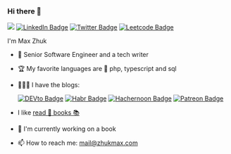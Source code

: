 ### Hi there 👋

![](https://komarev.com/ghpvc/?username=ZhukMax&color=green)
[![LinkedIn Badge](https://img.shields.io/badge/-LinkedIn-0e76a8?style=flat&logo=Linkedin)](https://www.linkedin.com/in/zhukmaxim/)
[![Twitter Badge](https://img.shields.io/badge/-Twitter-00acee?style=flat&logo=Twitter&logoColor=white)](https://twitter.com/zhukmax)
[![Leetcode Badge](https://img.shields.io/badge/-LeetCode-orange?style=flat&logo=Leetcode&logoColor=white)](https://leetcode.com/zhukmax/)

I'm Max Zhuk

- 🍒 Senior Software Engineer and a tech writer
- 🏆 My favorite languages are 🐘 php, typescript and sql
- 🧑🏼‍💻 I have the blogs:

  [![DEVto Badge](https://img.shields.io/static/v1?label=dev.to&message=zhukmax&color=green)](https://dev.to/zhukmax)
  [![Habr Badge](https://img.shields.io/static/v1?label=habr&message=@zm_llill&color=blue)](https://habr.com/ru/users/zm_llill/)
  [![Hachernoon Badge](https://img.shields.io/static/v1?label=hackernoon&message=@zhukmax&color=orange)](https://hackernoon.com/u/zhukmax)
  [![Patreon Badge](https://img.shields.io/static/v1?label=patreon&message=@zhukmax&color=00acee)](https://www.patreon.com/zhukmax)
  
- I like [read 📖 books 📚](https://rb.gy/tywjl9)
- 🔭 I'm currently working on a book
- 📫 How to reach me: mail@zhukmax.com

<!--
**ZhukMax/ZhukMax** is a ✨ _special_ ✨ repository because its `README.md` (this file) appears on your GitHub profile.

Here are some ideas to get you started:

- 🌱 I’m currently learning ...
- 👯 I’m looking to collaborate on ...
- 🤔 I’m looking for help with ...
- 💬 Ask me about ...
- 😄 Pronouns: ...
- ⚡ Fun fact: ...
-->
